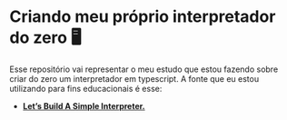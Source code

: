 # Criando meu próprio interpretador do zero 🖥️

Esse repositório vai representar o meu estudo que estou fazendo sobre criar do zero um  interpretador em typescript. A fonte que eu estou utilizando para fins educacionais é esse: 

- [**Let’s Build A Simple Interpreter.**](https://ruslanspivak.com/lsbasi-part1/)
